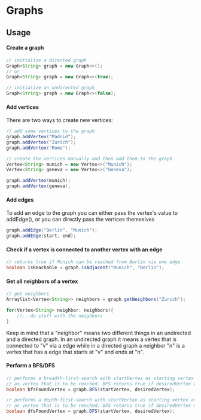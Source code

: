 # Graphs

## Usage

#### Create a graph
```Java
// initialize a directed graph
Graph<String> graph = new Graph<>();
// or
Graph<String> graph = new Graph<>(true);

// initialize an undirected graph
Graph<String> graph = new Graph<>(false);
```

#### Add vertices
There are two ways to create new vertices:

```Java
// add some vertices to the graph
graph.addVertex("Madrid");
graph.addVertex("Zurich");
graph.addVertex("Rome");
```

```Java
// create the vertices manually and then add them to the graph
Vertex<String> munich = new Vertex<>("Munich");
Vertex<String> geneva = new Vertex<>("Geneva");

graph.addVertex(munich);
graph.addVertex(geneva);
```

#### Add edges
To add an edge to the graph you can either pass the vertex's value to addEdge(), or you can directly pass the vertices themselves

```Java
graph.addEdge("Berlin", "Munich");
graph.addEdge(start, end);
```

#### Check if a vertex is connected to another vertex with an edge

```Java
// returns true if Munich can be reached from Berlin via one edge
boolean isReachable = graph.isAdjacent("Munich", "Berlin");
```

#### Get all neighbors of a vertex

```Java
// get neighbors
Arraylist<Vertex<String>> neighbors = graph.getNeighbors("Zurich");

for(Vertex<String> neighbor: neighbors){
    //...do stuff with the neighbors
}
```

Keep in mind that a "neighbor" means two different things in an undirected and a directed graph.
In an undirected graph it means a vertex that is connected to "v" via a edge while in a directed graph a neighbor "n" is a vertex that has a edge that starts at "v" and ends at "n".

#### Perform a BFS/DFS

```Java
// performs a breadth-first-search with startVertex as starting vertex and desiredVertex
// as vertex that is to be reached. BFS returns true if desiredVertex was reached and false otherwise.
boolean bfsFoundVertex = graph.BFS(startVertex, desiredVertex);

// performs a depth-first-search with startVertex as starting vertex and desiredVertex
// as vertex that is to be reached. DFS returns true if desiredVertex was reached and false otherwise.
boolean dfsFoundVertex = graph.DFS(startVertex, desiredVertex);
```